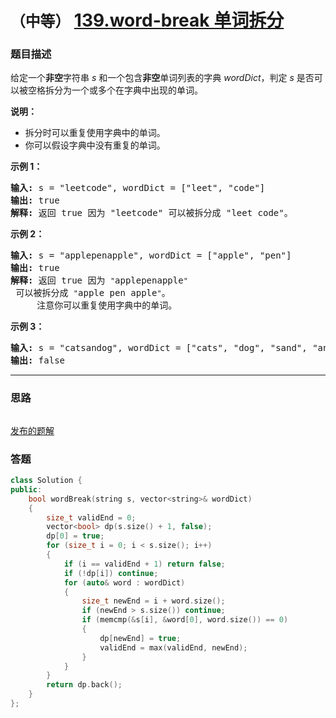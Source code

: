 # `（中等）` [139.word-break 单词拆分](https://leetcode-cn.com/problems/word-break/)

### 题目描述
<p>给定一个<strong>非空</strong>字符串 <em>s</em> 和一个包含<strong>非空</strong>单词列表的字典 <em>wordDict</em>，判定&nbsp;<em>s</em> 是否可以被空格拆分为一个或多个在字典中出现的单词。</p>

<p><strong>说明：</strong></p>

<ul>
	<li>拆分时可以重复使用字典中的单词。</li>
	<li>你可以假设字典中没有重复的单词。</li>
</ul>

<p><strong>示例 1：</strong></p>

<pre><strong>输入:</strong> s = "leetcode", wordDict = ["leet", "code"]
<strong>输出:</strong> true
<strong>解释:</strong> 返回 true 因为 "leetcode" 可以被拆分成 "leet code"。
</pre>

<p><strong>示例 2：</strong></p>

<pre><strong>输入:</strong> s = "applepenapple", wordDict = ["apple", "pen"]
<strong>输出:</strong> true
<strong>解释:</strong> 返回 true 因为 <code>"</code>applepenapple<code>"</code> 可以被拆分成 <code>"</code>apple pen apple<code>"</code>。
&nbsp;    注意你可以重复使用字典中的单词。
</pre>

<p><strong>示例 3：</strong></p>

<pre><strong>输入:</strong> s = "catsandog", wordDict = ["cats", "dog", "sand", "and", "cat"]
<strong>输出:</strong> false
</pre>


---
### 思路
```
```

[发布的题解](https://leetcode-cn.com/problems/word-break/solution/139-by-ikaruga/)

### 答题
``` C++
class Solution {
public:
    bool wordBreak(string s, vector<string>& wordDict)
	{
		size_t validEnd = 0;
		vector<bool> dp(s.size() + 1, false);
		dp[0] = true;
		for (size_t i = 0; i < s.size(); i++)
		{
			if (i == validEnd + 1) return false;
			if (!dp[i]) continue;
			for (auto& word : wordDict)
			{
				size_t newEnd = i + word.size();
				if (newEnd > s.size()) continue;
				if (memcmp(&s[i], &word[0], word.size()) == 0)
				{
					dp[newEnd] = true;
					validEnd = max(validEnd, newEnd);
				}
			}
		}
		return dp.back();
    }
};
```




